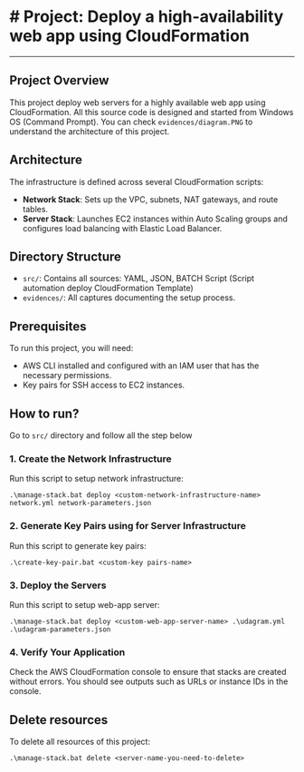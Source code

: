 
# # Project: Deploy a high-availability web app using CloudFormation

---

## Project Overview
This project deploy web servers for a highly available web app using CloudFormation. All this source code is designed and started from Windows OS (Command Prompt). You can check `evidences/diagram.PNG` to understand the architecture of this project.

## Architecture
The infrastructure is defined across several CloudFormation scripts:
- **Network Stack**: Sets up the VPC, subnets, NAT gateways, and route tables.
- **Server Stack**: Launches EC2 instances within Auto Scaling groups and configures load balancing with Elastic Load Balancer.

## Directory Structure

- `src/`: Contains all sources: YAML, JSON, BATCH Script (Script automation deploy CloudFormation Template)
- `evidences/`: All captures documenting the setup process.

## Prerequisites
To run this project, you will need:
- AWS CLI installed and configured with an IAM user that has the necessary permissions.
- Key pairs for SSH access to EC2 instances.

## How to run?
Go to `src/` directory and follow all the step below
### 1. Create the Network Infrastructure
Run this script to setup network infrastructure:
```batch
.\manage-stack.bat deploy <custom-network-infrastructure-name> network.yml network-parameters.json
```

### 2. Generate Key Pairs using for Server Infrastructure
Run this script to generate key pairs:
```batch
.\create-key-pair.bat <custom-key pairs-name>
```

### 3. Deploy the Servers
Run this script to setup web-app server:
```batch
.\manage-stack.bat deploy <custom-web-app-server-name> .\udagram.yml .\udagram-parameters.json
```

### 4. Verify Your Application
Check the AWS CloudFormation console to ensure that stacks are created without errors. You should see outputs such as URLs or instance IDs in the console.

## Delete resources
To delete all resources of this project:
```batch
.\manage-stack.bat delete <server-name-you-need-to-delete>
```